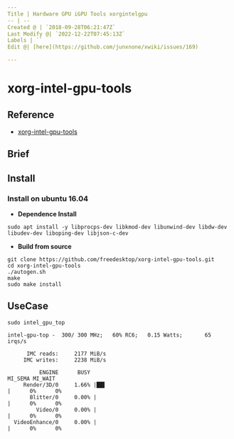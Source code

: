 ```yaml
---
Title | Hardware GPU iGPU Tools xorgintelgpu
-- | --
Created @ | `2018-09-28T06:21:47Z`
Last Modify @| `2022-12-22T07:45:13Z`
Labels | ``
Edit @| [here](https://github.com/junxnone/xwiki/issues/169)

---
```

# xorg-intel-gpu-tools

## Reference 
- [xorg-intel-gpu-tools](https://github.com/freedesktop/xorg-intel-gpu-tools)

## Brief

## Install
### Install on ubuntu 16.04

- **Dependence Install**

```
sudo apt install -y libprocps-dev libkmod-dev libunwind-dev libdw-dev libudev-dev liboping-dev libjson-c-dev
```

- **Build from source**

```
git clone https://github.com/freedesktop/xorg-intel-gpu-tools.git
cd xorg-intel-gpu-tools
./autogen.sh
make
sudo make install
```

## UseCase

```
sudo intel_gpu_top
```
```
intel-gpu-top -  300/ 300 MHz;   60% RC6;   0.15 Watts;       65 irqs/s

      IMC reads:     2177 MiB/s
     IMC writes:     2238 MiB/s

          ENGINE      BUSY                                                                                                                                                                  MI_SEMA MI_WAIT
     Render/3D/0     1.66% |██▌                                                                                                                                                           |      0%      0%
       Blitter/0     0.00% |                                                                                                                                                              |      0%      0%
         Video/0     0.00% |                                                                                                                                                              |      0%      0%
  VideoEnhance/0     0.00% |                                                                                                                                                              |      0%      0%
```
